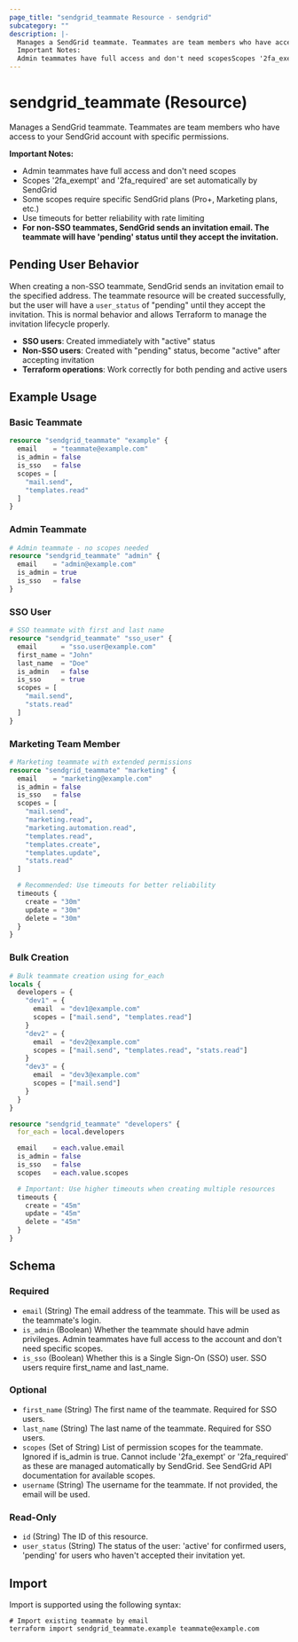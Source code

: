 ```yaml
---
page_title: "sendgrid_teammate Resource - sendgrid"
subcategory: ""
description: |-
  Manages a SendGrid teammate. Teammates are team members who have access to your SendGrid account with specific permissions.
  Important Notes:
  Admin teammates have full access and don't need scopesScopes '2fa_exempt' and '2fa_required' are set automatically by SendGridSome scopes require specific SendGrid plans (Pro+, Marketing plans, etc.)Use timeouts for better reliability with rate limitingFor non-SSO teammates, SendGrid sends an invitation email. The teammate will have 'pending' status until they accept the invitation.
---
```


# sendgrid_teammate (Resource)

Manages a SendGrid teammate. Teammates are team members who have access to your SendGrid account with specific permissions.

**Important Notes:**

- Admin teammates have full access and don't need scopes
- Scopes '2fa_exempt' and '2fa_required' are set automatically by SendGrid
- Some scopes require specific SendGrid plans (Pro+, Marketing plans, etc.)
- Use timeouts for better reliability with rate limiting
- **For non-SSO teammates, SendGrid sends an invitation email. The teammate will have 'pending' status until they accept the invitation.**

## Pending User Behavior

When creating a non-SSO teammate, SendGrid sends an invitation email to the specified address. The teammate resource will be created successfully, but the user will have a `user_status` of "pending" until they accept the invitation. This is normal behavior and allows Terraform to manage the invitation lifecycle properly.

- **SSO users**: Created immediately with "active" status
- **Non-SSO users**: Created with "pending" status, become "active" after accepting invitation
- **Terraform operations**: Work correctly for both pending and active users

## Example Usage

### Basic Teammate

```terraform
resource "sendgrid_teammate" "example" {
  email    = "teammate@example.com"
  is_admin = false
  is_sso   = false
  scopes = [
    "mail.send",
    "templates.read"
  ]
}
```

### Admin Teammate

```terraform
# Admin teammate - no scopes needed
resource "sendgrid_teammate" "admin" {
  email    = "admin@example.com"
  is_admin = true
  is_sso   = false
}
```

### SSO User

```terraform
# SSO teammate with first and last name
resource "sendgrid_teammate" "sso_user" {
  email      = "sso.user@example.com"
  first_name = "John"
  last_name  = "Doe"
  is_admin   = false
  is_sso     = true
  scopes = [
    "mail.send",
    "stats.read"
  ]
}
```

### Marketing Team Member

```terraform
# Marketing teammate with extended permissions
resource "sendgrid_teammate" "marketing" {
  email    = "marketing@example.com"
  is_admin = false
  is_sso   = false
  scopes = [
    "mail.send",
    "marketing.read",
    "marketing.automation.read",
    "templates.read",
    "templates.create",
    "templates.update",
    "stats.read"
  ]

  # Recommended: Use timeouts for better reliability
  timeouts {
    create = "30m"
    update = "30m"
    delete = "30m"
  }
}
```

### Bulk Creation

```terraform
# Bulk teammate creation using for_each
locals {
  developers = {
    "dev1" = {
      email  = "dev1@example.com"
      scopes = ["mail.send", "templates.read"]
    }
    "dev2" = {
      email  = "dev2@example.com"
      scopes = ["mail.send", "templates.read", "stats.read"]
    }
    "dev3" = {
      email  = "dev3@example.com"
      scopes = ["mail.send"]
    }
  }
}

resource "sendgrid_teammate" "developers" {
  for_each = local.developers

  email    = each.value.email
  is_admin = false
  is_sso   = false
  scopes   = each.value.scopes

  # Important: Use higher timeouts when creating multiple resources
  timeouts {
    create = "45m"
    update = "45m"
    delete = "45m"
  }
}
```

<!-- schema generated by tfplugindocs -->

## Schema

### Required

- `email` (String) The email address of the teammate. This will be used as the teammate's login.
- `is_admin` (Boolean) Whether the teammate should have admin privileges. Admin teammates have full access to the account and don't need specific scopes.
- `is_sso` (Boolean) Whether this is a Single Sign-On (SSO) user. SSO users require first_name and last_name.

### Optional

- `first_name` (String) The first name of the teammate. Required for SSO users.
- `last_name` (String) The last name of the teammate. Required for SSO users.
- `scopes` (Set of String) List of permission scopes for the teammate. Ignored if is_admin is true. Cannot include '2fa_exempt' or '2fa_required' as these are managed automatically by SendGrid. See SendGrid API documentation for available scopes.
- `username` (String) The username for the teammate. If not provided, the email will be used.

### Read-Only

- `id` (String) The ID of this resource.
- `user_status` (String) The status of the user: 'active' for confirmed users, 'pending' for users who haven't accepted their invitation yet.

## Import

Import is supported using the following syntax:

```shell
# Import existing teammate by email
terraform import sendgrid_teammate.example teammate@example.com
```
